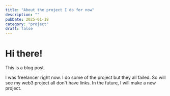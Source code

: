 ```yaml
---
title: "About the project I do for now"
description: ""
pubDate: 2025-01-18
category: "project"
draft: false
---
```


# Hi there!

This is a blog post.

I was freelancer right now. I do some of the project but they all failed. So will see my web3 project all don't have links. In the future, I will make a new project.
